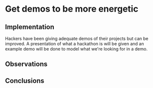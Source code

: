 # Get demos to be more energetic

## Implementation

Hackers have been giving adequate demos of their projects but can be improved. A presentation of what a hackathon is will be given and an example demo will be done to model what we're looking for in a demo.

## Observations

## Conclusions
